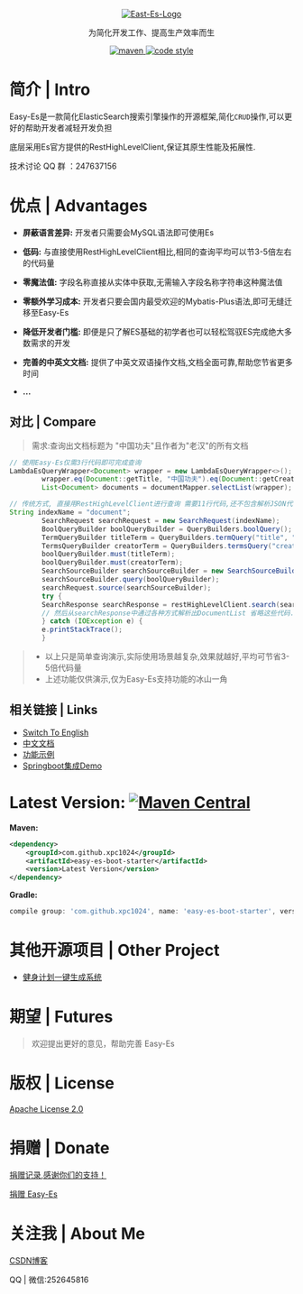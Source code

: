 <p align="center">
  <a href="https://www.yuque.com/laohan-14b9d/foyrfa/naw1ie">
   <img alt="East-Es-Logo" src="https://iknow.hs.net/6361ec1d-edca-4358-98c1-e7a309e15a39.png">
  </a>
</p>

<p align="center">
  为简化开发工作、提高生产效率而生
</p>

<p align="center">
  <a href="https://search.maven.org/search?q=g:io.github.xpc1024%20a:easy-*">
    <img alt="maven" src="https://img.shields.io/github/v/release/xpc1024/easy-es?include_prereleases&logo=xpc&style=plastic">
  </a>

  <a href="https://www.apache.org/licenses/LICENSE-2.0">
    <img alt="code style" src="https://img.shields.io/badge/license-Apache%202-4EB1BA.svg?style=flat-square">
  </a>
</p>

# 简介 | Intro

Easy-Es是一款简化ElasticSearch搜索引擎操作的开源框架,简化`CRUD`操作,可以更好的帮助开发者减轻开发负担

底层采用Es官方提供的RestHighLevelClient,保证其原生性能及拓展性.

技术讨论 QQ 群 ：247637156

# 优点 | Advantages

- **屏蔽语言差异:** 开发者只需要会MySQL语法即可使用Es

- **低码:** 与直接使用RestHighLevelClient相比,相同的查询平均可以节3-5倍左右的代码量
- **零魔法值:** 字段名称直接从实体中获取,无需输入字段名称字符串这种魔法值
- **零额外学习成本:** 开发者只要会国内最受欢迎的Mybatis-Plus语法,即可无缝迁移至Easy-Es
- **降低开发者门槛:** 即便是只了解ES基础的初学者也可以轻松驾驭ES完成绝大多数需求的开发
- **完善的中英文文档:** 提供了中英文双语操作文档,文档全面可靠,帮助您节省更多时间
- **...**

## 对比 | Compare
> 需求:查询出文档标题为 "中国功夫"且作者为"老汉"的所有文档
```java
// 使用Easy-Es仅需3行代码即可完成查询
LambdaEsQueryWrapper<Document> wrapper = new LambdaEsQueryWrapper<>();
        wrapper.eq(Document::getTitle, "中国功夫").eq(Document::getCreator, "老汉");
        List<Document> documents = documentMapper.selectList(wrapper);
```

```java
// 传统方式, 直接用RestHighLevelClient进行查询 需要11行代码,还不包含解析JSON代码
String indexName = "document";
        SearchRequest searchRequest = new SearchRequest(indexName);
        BoolQueryBuilder boolQueryBuilder = QueryBuilders.boolQuery();
        TermQueryBuilder titleTerm = QueryBuilders.termQuery("title", "中国功夫");
        TermsQueryBuilder creatorTerm = QueryBuilders.termsQuery("creator", "老汉");
        boolQueryBuilder.must(titleTerm);
        boolQueryBuilder.must(creatorTerm);
        SearchSourceBuilder searchSourceBuilder = new SearchSourceBuilder();
        searchSourceBuilder.query(boolQueryBuilder);
        searchRequest.source(searchSourceBuilder);
        try {
        SearchResponse searchResponse = restHighLevelClient.search(searchRequest, RequestOptions.DEFAULT);
        // 然后从searchResponse中通过各种方式解析出DocumentList 省略这些代码...
        } catch (IOException e) {
        e.printStackTrace();
        }
```
> * 以上只是简单查询演示,实际使用场景越复杂,效果就越好,平均可节省3-5倍代码量
> * 上述功能仅供演示,仅为Easy-Es支持功能的冰山一角

## 相关链接 | Links

- [Switch To English](https://gitee.com/easy-es/easy-es/blob/master/README_EN.md)
- [中文文档](https://www.yuque.com/laohan-14b9d/foyrfa/naw1ie)
- [功能示例](https://gitee.com/easy-es/easy-es-springboot-demo)
- [Springboot集成Demo](https://www.yuque.com/laohan-14b9d/foyrfa/pbo22k)

# Latest Version: [![Maven Central](https://img.shields.io/github/v/release/xpc1024/easy-es?include_prereleases&logo=xpc&style=plastic)](https://search.maven.org/search?q=g:io.github.xpc1024%20a:easy-*)

**Maven:**
``` xml
<dependency>
    <groupId>com.github.xpc1024</groupId>
    <artifactId>easy-es-boot-starter</artifactId>
    <version>Latest Version</version>
</dependency>
```
**Gradle:**
```groovy
compile group: 'com.github.xpc1024', name: 'easy-es-boot-starter', version: 'Latest Version'
```

# 其他开源项目 | Other Project

- [健身计划一键生成系统](https://github.com/xpc1024/plan-all)

# 期望 | Futures

> 欢迎提出更好的意见，帮助完善 Easy-Es

# 版权 | License

[Apache License 2.0](https://www.apache.org/licenses/LICENSE-2.0)

# 捐赠 | Donate

[捐赠记录,感谢你们的支持！](https://www.yuque.com/laohan-14b9d/foyrfa/ipxxr2)

[捐赠 Easy-Es](https://www.yuque.com/laohan-14b9d/foyrfa/wn1iha)

# 关注我 | About Me

[CSDN博客](https://blog.csdn.net/lovexiaotaozi?spm=3001.5343)

QQ | 微信:252645816
